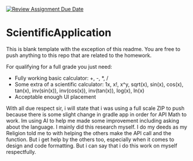 [![Review Assignment Due Date](https://classroom.github.com/assets/deadline-readme-button-22041afd0340ce965d47ae6ef1cefeee28c7c493a6346c4f15d667ab976d596c.svg)](https://classroom.github.com/a/VZD6-G6N)
# ScientificApplication
This is blank template with the exception of this readme. You are free to push anything to this repo that are related to the homework. 

For qualifying for a full grade you just need:
- Fully working basic calculator: +, -, *, /
- Some extra of a   scientific calculator: 1x, x!, x^y, sqrt(x), sin(x), cos(x), tan(x), inv(sin(x)), inv(cos(x)), inv(tan(x)), log(x), ln(x)
- Acceptable enough UI placement

With all due respect sir, i will state that i was using a full scale ZIP to push because there is some slight change in gradle app in order for API Math to work. Im using AI to help me made some improvement including asking about the language. I mainly did this research myself. I do my deeds as my Religion told me to with helping the others make the API call and the function. But i get help by the others too, especially when it comes to design and code formatting. But i can say that i do this work on myself respectfully.